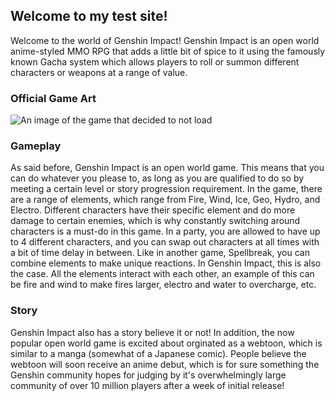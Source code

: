 ## Welcome to my test site!

Welcome to the world of Genshin Impact!
Genshin Impact is an open world anime-styled MMO RPG that adds a little bit of spice to it using the famously known Gacha system which allows players to roll or summon different characters or weapons at a range of value. 

### Official Game Art

<img src="genshin.jpg" alt="An image of the game that decided to not load"/>

### Gameplay

As said before, Genshin Impact is an open world game. This means that you can do whatever you please to, as long as you are qualified to do so by meeting a certain level or story progression requirement. In the game, there are a range of elements, which range from Fire, Wind, Ice, Geo, Hydro, and Electro. Different characters have their specific element and do more damage to certain enemies, which is why constantly switching around characters is a must-do in this game. In a party, you are allowed to have up to 4 different characters, and you can swap out characters at all times with a bit of time delay in between. Like in another game, Spellbreak, you can combine elements to make unique reactions. In Genshin Impact, this is also the case. All the elements interact with each other, an example of this can be fire and wind to make fires larger, electro and water to overcharge, etc. 

### Story

Genshin Impact also has a story believe it or not! In addition, the now popular open world game is excited about orginated as a webtoon, which is similar to a manga (somewhat of a Japanese comic). People believe the webtoon will soon receive an anime debut, which is for sure something the Genshin community hopes for judging by it's overwhelmingly large community of over 10 million players after a week of initial release!


